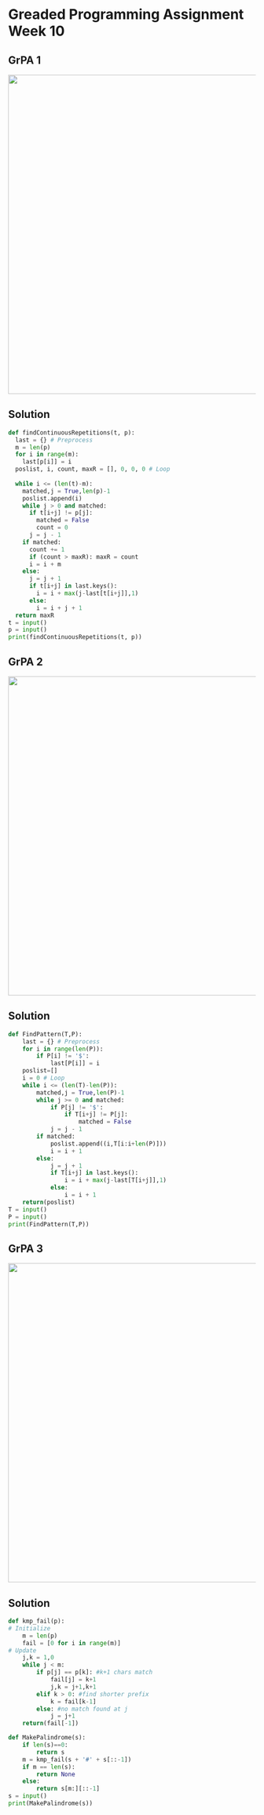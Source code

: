 # Greaded Programming Assignment Week 10

## GrPA 1
<img width=650 src="https://user-images.githubusercontent.com/94922914/235133655-56894598-1d37-4d24-ac12-e00a42c59d35.png"/>

## Solution
```py
def findContinuousRepetitions(t, p):
  last = {} # Preprocess
  m = len(p)
  for i in range(m):
    last[p[i]] = i
  poslist, i, count, maxR = [], 0, 0, 0 # Loop
  
  while i <= (len(t)-m):
    matched,j = True,len(p)-1
    poslist.append(i)
    while j > 0 and matched:
      if t[i+j] != p[j]:
        matched = False
        count = 0
      j = j - 1
    if matched:
      count += 1
      if (count > maxR): maxR = count 
      i = i + m
    else:
      j = j + 1
      if t[i+j] in last.keys():
        i = i + max(j-last[t[i+j]],1)
      else:
        i = i + j + 1
  return maxR
t = input()
p = input()
print(findContinuousRepetitions(t, p))
```
## GrPA 2
<img width=650 src="https://user-images.githubusercontent.com/94922914/235133757-6b1ed619-e988-498b-83c7-587b67b07a09.png"/>

## Solution
```py
def FindPattern(T,P):
    last = {} # Preprocess
    for i in range(len(P)):
        if P[i] != '$':
            last[P[i]] = i
    poslist=[]
    i = 0 # Loop
    while i <= (len(T)-len(P)):
        matched,j = True,len(P)-1
        while j >= 0 and matched:
            if P[j] != '$':
                if T[i+j] != P[j]:
                    matched = False
            j = j - 1            
        if matched:
            poslist.append((i,T[i:i+len(P)]))
            i = i + 1
        else:
            j = j + 1
            if T[i+j] in last.keys():
                i = i + max(j-last[T[i+j]],1)
            else:
                i = i + 1
    return(poslist)
T = input()
P = input()
print(FindPattern(T,P))
```
## GrPA 3
<img width=650 src="https://user-images.githubusercontent.com/94922914/235133869-7f2e166c-b844-4988-a2cb-37c8dcd9bcc4.png"/>

## Solution
```py
def kmp_fail(p):
# Initialize
    m = len(p)
    fail = [0 for i in range(m)]
# Update
    j,k = 1,0
    while j < m:
        if p[j] == p[k]: #k+1 chars match
            fail[j] = k+1
            j,k = j+1,k+1
        elif k > 0: #find shorter prefix
            k = fail[k-1]
        else: #no match found at j
            j = j+1
    return(fail[-1])

def MakePalindrome(s):
    if len(s)==0:
        return s
    m = kmp_fail(s + '#' + s[::-1])
    if m == len(s):
        return None        
    else:
        return s[m:][::-1]
s = input()
print(MakePalindrome(s))
```

